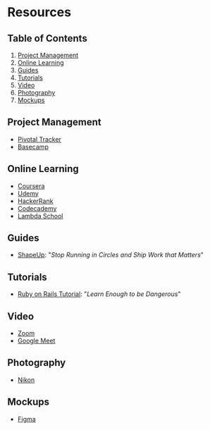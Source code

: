 # Resources

## Table of Contents
1. [Project Management](#project-management)
1. [Online Learning](#online-learning)
1. [Guides](#guides)
1. [Tutorials](#tutorials)
1. [Video](#video)
1. [Photography](#photography)
1. [Mockups](#mockups)

## Project Management
* [Pivotal Tracker](https://www.pivotaltracker.com)
* [Basecamp](https://basecamp.com)

## Online Learning
* [Coursera](https://www.coursera.org)
* [Udemy](https://www.udemy.com)
* [HackerRank](https://www.hackerrank.com)
* [Codecademy](https://www.codecademy.com/learn)
* [Lambda School](https://lambdaschool.com)

## Guides
* [ShapeUp](https://basecamp.com/shapeup/webbook): "_Stop Running in Circles and Ship Work that Matters_"  

## Tutorials
* [Ruby on Rails Tutorial](https://www.railstutorial.org/book): "_Learn Enough to be Dangerous_"  

## Video
* [Zoom](https://zoom.us)
* [Google Meet](https://meet.google.com/)

## Photography
* [Nikon](https://www.nikonevents.com/us/live/nikon-school-online/)

## Mockups
* [Figma](https://www.figma.com)

